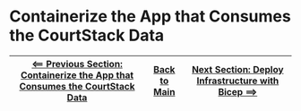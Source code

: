 # Containerize the App that Consumes the CourtStack Data

| [<== Previous Section: Containerize the App that Consumes the CourtStack Data](ContainerizeApp.md) | [Back to Main](../README.md) | [Next Section: Deploy Infrastructure with Bicep ==>](DeployBicep.md) |
|--|--|--|
